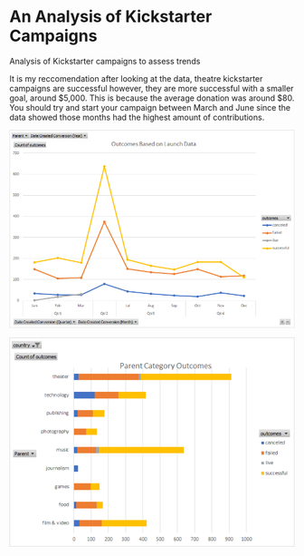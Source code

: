 # An Analysis of Kickstarter Campaigns
Analysis of Kickstarter campaigns to assess trends

It is my reccomendation after looking at the data, theatre kickstarter campaigns are successful however, they are more successful with a smaller goal, around $5,000.  This is because the average donation was around $80. You should try and start your campaign between March and June since the data showed those months had the highest amount of contributions.

![Outcomes Based on Launch Data](/Outcomes.png)

![Parent Category Outcomes](/Parent.png)
